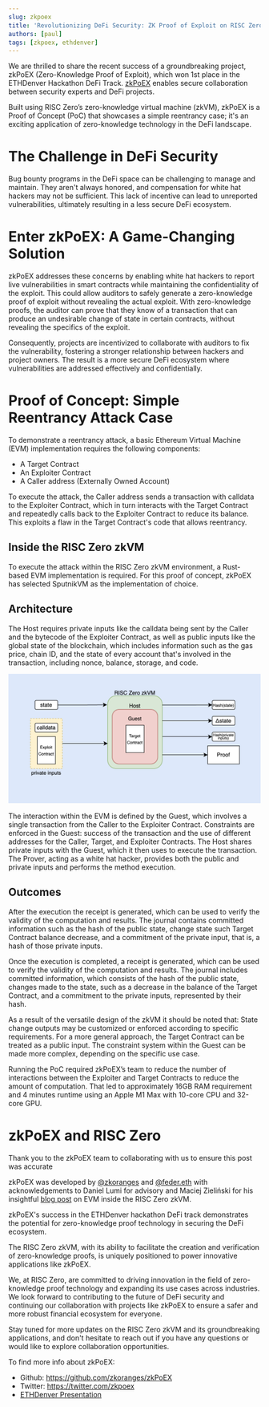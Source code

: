 ```yaml
---
slug: zkpoex
title: 'Revolutionizing DeFi Security: ZK Proof of Exploit on RISC Zero'
authors: [paul]
tags: [zkpoex, ethdenver]
---
```


We are thrilled to share the recent success of a groundbreaking project, zkPoEX (Zero-Knowledge Proof of Exploit), which won 1st place in the ETHDenver Hackathon DeFi Track. 
[zkPoEX](https://github.com/zkoranges/zkPoEX) enables secure collaboration between security experts and DeFi projects.

Built using RISC Zero’s zero-knowledge virtual machine (zkVM), zkPoEX is a Proof of Concept (PoC) that showcases a simple reentrancy case; 
it's an exciting application of zero-knowledge technology in the DeFi landscape.

# The Challenge in DeFi Security

Bug bounty programs in the DeFi space can be challenging to manage and maintain. They aren't always honored, and compensation for white hat hackers may not be sufficient. 
This lack of incentive can lead to unreported vulnerabilities, ultimately resulting in a less secure DeFi ecosystem.

# Enter zkPoEX: A Game-Changing Solution

zkPoEX addresses these concerns by enabling white hat hackers to report live vulnerabilities in smart contracts while maintaining the confidentiality of the exploit. 
This could allow auditors to safely generate a zero-knowledge proof of exploit without revealing the actual exploit. 
With zero-knowledge proofs, the auditor can prove that they know of a transaction that can produce an undesirable change of state in certain contracts, without revealing the specifics of the exploit.

Consequently, projects are incentivized to collaborate with auditors to fix the vulnerability, fostering a stronger relationship between hackers and project owners. 
The result is a more secure DeFi ecosystem where vulnerabilities are addressed effectively and confidentially.

# Proof of Concept: Simple Reentrancy Attack Case

To demonstrate a reentrancy attack, a basic Ethereum Virtual Machine (EVM) implementation requires the following components:

- A Target Contract
- An Exploiter Contract
- A Caller address (Externally Owned Account)

To execute the attack, the Caller address sends a transaction with calldata to the Exploiter Contract, which in turn interacts with the Target Contract and repeatedly calls back to the Exploiter Contract to reduce its balance. 
This exploits a flaw in the Target Contract's code that allows reentrancy.

## Inside the RISC Zero zkVM 

To execute the attack within the RISC Zero zkVM environment, a Rust-based EVM implementation is required. 
For this proof of concept, zkPoEX has selected SputnikVM as the implementation of choice.

## Architecture

The Host requires private inputs like the calldata being sent by the Caller and the bytecode of the Exploiter Contract, as well as public inputs like the global state of the blockchain, which includes information such as the gas price, chain ID, and the state of every account that's involved in the transaction, including nonce, balance, storage, and code.

![](assets/zkpoex-diagram.png)

The interaction within the EVM is defined by the Guest, which involves a single transaction from the Caller to the Exploiter Contract. 
Constraints are enforced in the Guest: success of the transaction and the use of different addresses for the Caller, Target, and Exploiter Contracts. 
The Host shares private inputs with the Guest, which it then uses to execute the transaction. 
The Prover, acting as a white hat hacker, provides both the public and private inputs and performs the method execution.

## Outcomes

After the execution the receipt is generated, which can be used to verify the validity of the computation and results. 
The journal contains committed information such as the hash of the public state, change state such Target Contract balance decrease, and a commitment of the private input, that is, a hash of those private inputs.

Once the execution is completed, a receipt is generated, which can be used to verify the validity of the computation and results. 
The journal includes committed information, which consists of the hash of the public state, changes made to the state, such as a decrease in the balance of the Target Contract, and a commitment to the private inputs, represented by their hash.

As a result of the versatile design of the zkVM it should be noted that:
State change outputs may be customized or enforced according to specific requirements.
For a more general approach, the Target Contract can be treated as a public input.
The constraint system within the Guest can be made more complex, depending on the specific use case.

Running the PoC required zkPoEX’s team to reduce the number of interactions between the Exploiter and Target Contracts to reduce the amount of computation. 
That led to approximately 16GB RAM requirement and 4 minutes runtime using an Apple M1 Max with 10-core CPU and 32-core GPU.

# zkPoEX and RISC Zero

Thank you to the zkPoEX team to collaborating with us to ensure this post was accurate

zkPoEX was developed by [@zkoranges](https://twitter.com/zkoranges) and [@feder.eth](https://twitter.com/feder_eth) with acknowledgements to Daniel Lumi for advisory and Maciej Zieliński for his insightful [blog post](https://odra.dev/blog/evm-at-risc0/) on EVM inside the RISC Zero zkVM. 

zkPoEX's success in the ETHDenver hackathon DeFi track demonstrates the potential for zero-knowledge proof technology in securing the DeFi ecosystem. 

The RISC Zero zkVM, with its ability to facilitate the creation and verification of zero-knowledge proofs, is uniquely positioned to power innovative applications like zkPoEX.

We, at RISC Zero, are committed to driving innovation in the field of zero-knowledge proof technology and expanding its use cases across industries. 
We look forward to contributing to the future of DeFi security and continuing our collaboration with projects like zkPoEX to ensure a safer and more robust financial ecosystem for everyone.

Stay tuned for more updates on the RISC Zero zkVM and its groundbreaking applications, and don't hesitate to reach out if you have any questions or would like to explore collaboration opportunities.

To find more info about zkPoEX: 
- Github: https://github.com/zkoranges/zkPoEX
- Twitter: https://twitter.com/zkpoex
- [ETHDenver Presentation](https://www.youtube.com/watch?v=c_s75S8ptyU&t=3965s)